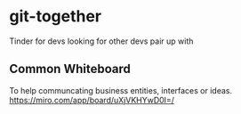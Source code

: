 # git-together
Tinder for devs looking for other devs pair up with

## Common Whiteboard
To help communcating business entities, interfaces or ideas.
https://miro.com/app/board/uXjVKHYwD0I=/
